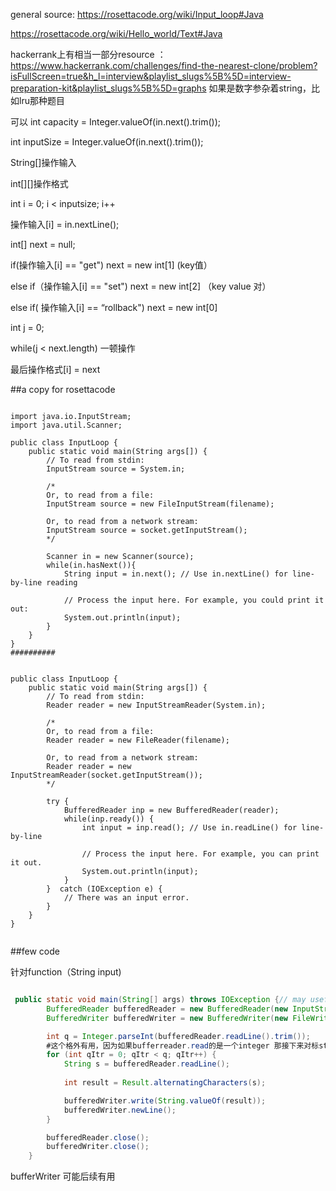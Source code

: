 general source:
https://rosettacode.org/wiki/Input_loop#Java

https://rosettacode.org/wiki/Hello_world/Text#Java

hackerrank上有相当一部分resource ： https://www.hackerrank.com/challenges/find-the-nearest-clone/problem?isFullScreen=true&h_l=interview&playlist_slugs%5B%5D=interview-preparation-kit&playlist_slugs%5B%5D=graphs
如果是数字参杂着string，比如lru那种题目

可以
int capacity = Integer.valueOf(in.next().trim());

int inputSize = Integer.valueOf(in.next().trim());

String[]操作输入

int[][]操作格式

int i = 0; i < inputsize; i++

  操作输入[i] = in.nextLine();
  
  int[] next = null;
  
  if(操作输入[i] == "get") next = new int[1] (key值）
  
  else if（操作输入[i] == "set") next = new int[2] （key value 对）
  
  else if( 操作输入[i] == “rollback") next = new int[0]
  
  int j = 0;
  
  while(j < next.length) 一顿操作
  
  最后操作格式[i] = next 
  


##a copy for rosettacode

```{java}

import java.io.InputStream;
import java.util.Scanner;
 
public class InputLoop {
    public static void main(String args[]) {
        // To read from stdin:
        InputStream source = System.in;
 
        /*
        Or, to read from a file:
        InputStream source = new FileInputStream(filename);
 
        Or, to read from a network stream:
        InputStream source = socket.getInputStream();
        */
 
        Scanner in = new Scanner(source);
        while(in.hasNext()){
            String input = in.next(); // Use in.nextLine() for line-by-line reading
 
            // Process the input here. For example, you could print it out:
            System.out.println(input);
        }
    }
}
##########


public class InputLoop {
    public static void main(String args[]) {
        // To read from stdin:
        Reader reader = new InputStreamReader(System.in);
 
        /*
        Or, to read from a file:
        Reader reader = new FileReader(filename);
 
        Or, to read from a network stream:
        Reader reader = new InputStreamReader(socket.getInputStream());
        */
 
        try {
            BufferedReader inp = new BufferedReader(reader);
            while(inp.ready()) {
                int input = inp.read(); // Use in.readLine() for line-by-line
 
                // Process the input here. For example, you can print it out.
                System.out.println(input);
            }
        }  catch (IOException e) {
            // There was an input error.
        }
    }
}


```
##few code 

针对function（String input)

```Java

 public static void main(String[] args) throws IOException {// may useful through IOException
        BufferedReader bufferedReader = new BufferedReader(new InputStreamReader(System.in));
        BufferedWriter bufferedWriter = new BufferedWriter(new FileWriter(System.getenv("OUTPUT_PATH")));

        int q = Integer.parseInt(bufferedReader.readLine().trim());
        #这个格外有用，因为如果bufferreader.read的是一个integer 那接下来对标string的readline 很容易出错 
        for (int qItr = 0; qItr < q; qItr++) {
            String s = bufferedReader.readLine();
            
            int result = Result.alternatingCharacters(s);

            bufferedWriter.write(String.valueOf(result));
            bufferedWriter.newLine();
        }

        bufferedReader.close();
        bufferedWriter.close();
    }
```
bufferWriter 可能后续有用
